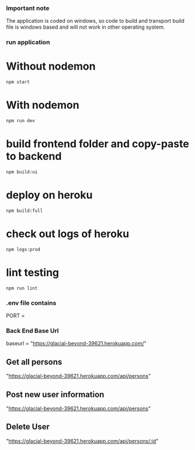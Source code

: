 ### Important note
The application is coded on windows, so code to build and transport build file is windows based and will not work in other operating system.


### run application

  # Without nodemon
    npm start
  
  # With nodemon
    npm run dev
   
  # build frontend folder and copy-paste to backend 
    npm build:ui
   
  # deploy on heroku
    npm build:full
  
  # check out logs of heroku
    npm logs:prod
  
  # lint testing
    npm run lint


### .env file contains
PORT = 

### Back End Base Url

baseurl = "https://glacial-beyond-39621.herokuapp.com/"

## Get all persons
"https://glacial-beyond-39621.herokuapp.com/api/persons"

## Post new user information
"https://glacial-beyond-39621.herokuapp.com/api/persons"

## Delete User 
"https://glacial-beyond-39621.herokuapp.com/api/persons/:id"

